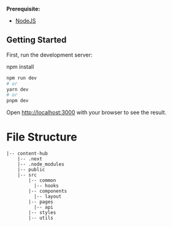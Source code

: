 
**Prerequisite:**

- [NodeJS](https://nodejs.org/en/)

## Getting Started

First, run the development server:

npm install

```bash
npm run dev
# or
yarn dev
# or
pnpm dev
```

Open [http://localhost:3000](http://localhost:3000) with your browser to see the result.


# File Structure

    |-- content-hub
        |-- .next
        |-- .node_modules
        |-- public
        |-- src
            |-- common
    	      |-- hooks
            |-- components
    	      |-- layout          
            |-- pages
    	      |-- api
            |-- styles
    	    |-- utils
